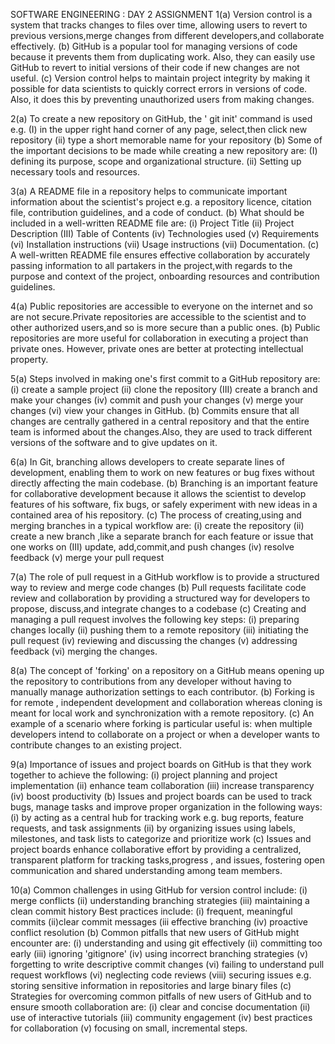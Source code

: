SOFTWARE ENGINEERING : DAY 2 ASSIGNMENT 
1(a) Version control is a system that tracks changes to files over time, allowing users to revert to previous versions,merge changes from different developers,and collaborate effectively.
(b) GitHub is a popular tool for managing versions of code because it prevents them from duplicating work. Also, they can easily use GitHub to revert to initial versions of their code if new changes are not useful.
(c) Version control helps to maintain project integrity by making it possible for data scientists to quickly correct errors in versions of code. Also, it does
this by preventing unauthorized users from making changes.

2(a) To create a new repository on GitHub, the ' git init' command is used e.g.
(I) in the upper right hand corner of any page, select,then click new repository 
(ii) type a short memorable name for your repository 
(b) Some of the important decisions to be made while creating a new repository are:
(I) defining its purpose, scope and organizational structure.
(ii) Setting up necessary tools and resources.

3(a) A README file in a repository helps to communicate important information about the scientist's project e.g. a repository licence, citation file, contribution guidelines, and a code of conduct.
(b) What should be included in a well-written README file are:
(i) Project Title
(ii) Project Description 
(III) Table of Contents
(iv) Technologies used
(v) Requirements 
(vi) Installation instructions 
(vii) Usage instructions 
(vii) Documentation.
(c) A well-written README file ensures effective collaboration by accurately passing information to all partakers in the project,with regards to the purpose and context of the project, onboarding resources and contribution guidelines.

4(a) Public repositories are accessible to everyone on the internet and so are not secure.Private repositories are accessible to the scientist and to other authorized users,and so is more secure than a public ones.
(b) Public repositories are more useful for collaboration in executing a project than private ones. However, private ones are better at protecting intellectual property.

5(a) Steps involved in making one's first commit to a GitHub repository are:
(i) create a sample project 
(ii) clone the repository 
(III) create a branch and make your changes
(iv) commit and push your changes 
(v) merge your changes 
(vi) view your changes in GitHub.
(b) Commits ensure that all changes are centrally gathered in a central repository and that the entire team is informed about the changes.Also, they are used to track different versions of the software and to give updates on it.

6(a) In Git, branching allows developers to create separate lines of development, enabling them to work on new features or bug fixes without directly affecting the main codebase.
(b) Branching is an important feature for collaborative development because it allows the scientist to develop features of his software, fix bugs, or safely experiment with new ideas in a contained area of his repository.
(c) The process of creating,using  and merging branches in a typical workflow are:
(i) create the repository 
(ii) create a new branch ,like a separate branch for each feature or issue that one works on
(III) update, add,commit,and push changes
(iv) resolve feedback 
(v) merge your pull request 

7(a) The role of pull request in a GitHub workflow is to provide a structured way to review and merge code changes
(b) Pull requests facilitate code review and collaboration by providing a structured way for developers to propose, discuss,and integrate changes to a codebase
(c) Creating and managing a pull request involves the following key steps:
(i) preparing changes locally 
(ii) pushing them to a remote repository 
(iii) initiating the pull request
(iv) reviewing and discussing the changes
(v) addressing feedback 
(vi) merging the changes.

8(a) The concept of 'forking' on a repository on a GitHub means opening up the repository to contributions from any developer without having to manually manage authorization settings to each contributor.
(b) Forking is for remote , independent  development and collaboration whereas cloning is meant for local work  and synchronization with a remote repository.
(c) An example of a scenario where forking is particular useful is: when multiple developers intend to collaborate on a project or when a developer wants to contribute changes to an existing project.

9(a) Importance of issues and project boards on GitHub is that they work together to achieve the following:
(i) project planning and project implementation 
(ii) enhance team collaboration 
(iii) increase transparency
(iv) boost productivity 
(b) Issues and project boards can be used to track bugs, manage tasks and improve proper organization in the following ways:
(i) by acting as a central hub for tracking work e.g. bug reports, feature requests, and task assignments
(ii) by organizing issues using labels, milestones, and task lists to categorize and prioritize work
(c) Issues and project boards enhance collaborative effort by providing a centralized, transparent platform for tracking tasks,progress , and issues, fostering open communication and shared understanding among team members.

10(a) Common challenges in using  GitHub for version control include:
(i) merge conflicts 
(ii) understanding branching strategies 
(iii) maintaining a clean commit history 
Best practices include:
(i) frequent, meaningful commits
(ii)clear commit messages 
(iii effective branching 
(iv) proactive conflict resolution 
(b) Common pitfalls that new users of GitHub might encounter are:
(i) understanding and using git effectively 
(ii) committing too early 
(iii) ignoring 'gitignore'
(iv) using incorrect branching strategies 
(v) forgetting to write descriptive commit changes
(vi) failing to understand pull request workflows 
(vi) neglecting code reviews 
(viii) securing issues e.g. storing sensitive information in repositories and large binary files
(c) Strategies for overcoming common pitfalls of new users of GitHub and to ensure smooth collaboration are:
(i) clear and concise documentation
(ii) use of interactive tutorials
(iii) community engagement 
(iv) best practices for collaboration 
(v) focusing on small, incremental steps.
